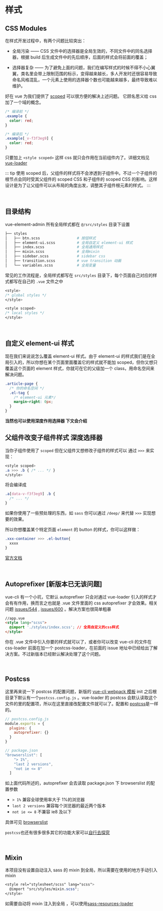 # 样式

## CSS Modules

在样式开发过程中，有两个问题比较突出：

- 全局污染 —— CSS 文件中的选择器是全局生效的，不同文件中的同名选择器，根据 build 后生成文件中的先后顺序，后面的样式会将前面的覆盖；

- 选择器复杂 —— 为了避免上面的问题，我们在编写样式的时候不得不小心翼翼，类名里会带上限制范围的标示，变得越来越长，多人开发时还很容易导致命名风格混乱，一个元素上使用的选择器个数也可能越来越多，最终导致难以维护。

好在 vue 为我们提供了 [scoped](https://vue-loader.vuejs.org/guide/scoped-css.html#mixing-local-and-global-styles) 可以很方便的解决上述问题。
它顾名思义给 css 加了一个域的概念。

```css
/* 编译前 */
.example {
  color: red;
}

/* 编译后 */
.example[_v-f3f3eg9] {
  color: red;
}
```

只要加上 `<style scoped>` 这样 css 就只会作用在当前组件内了。详细文档见 [vue-loader](https://vue-loader.vuejs.org/guide/scoped-css.html#mixing-local-and-global-styles)

::: tip
使用 scoped 后，父组件的样式将不会渗透到子组件中。不过一个子组件的根节点会同时受其父组件的 scoped CSS 和子组件的 scoped CSS 的影响。这样设计是为了让父组件可以从布局的角度出发，调整其子组件根元素的样式。
:::

<br/>

## 目录结构

vue-element-admin 所有全局样式都在 `@/src/styles` 目录下设置

```bash
├── styles
│   ├── btn.scss                 # 按钮样式
│   ├── element-ui.scss          # 全局自定义 element-ui 样式
│   ├── index.scss               # 全局通用样式
│   ├── mixin.scss               # 全局mixin
│   ├── sidebar.scss             # sidebar css
│   ├── transition.scss          # vue transition 动画
│   └── variables.scss           # 全局变量
```

常见的工作流程是，全局样式都写在 `src/styles` 目录下，每个页面自己对应的样式都写在自己的 `.vue` 文件之中

```css
<style>
/* global styles */
</style>

<style scoped>
/* local styles */
</style>
```

<br>

## 自定义 element-ui 样式

现在我们来说说怎么覆盖 element-ui 样式。由于 element-ui 的样式我们是在全局引入的，所以你想在某个页面里面覆盖它的样式就不能加 scoped，但你又想只覆盖这个页面的 element 样式，你就可在它的父级加一个 class，用命名空间来解决问题。

```css
.article-page {
  /* 你的命名空间 */
  .el-tag {
    /* element-ui 元素*/
    margin-right: 0px;
  }
}
```

**当然也可以使用深度作用选择器 下文会介绍**

## 父组件改变子组件样式 深度选择器

当你子组件使用了 `scoped` 但在父组件又想修改子组件的样式可以 通过 `>>>` 来实现：

```css
<style scoped>
.a >>> .b { /* ... */ }
</style>
```

将会编译成

```css
.a[data-v-f3f3eg9] .b {
  /* ... */
}
```

如果你使用了一些预处理的东西，如 `sass` 你可以通过 `/deep/` 来代替 `>>>` 实现想要的效果。

所以你想覆盖某个特定页面 `element` 的 button 的样式，你可以这样做：

```css
.xxx-container >>> .el-button{
  xxxx
}
```

[官方文档](https://vue-loader.vuejs.org/en/features/scoped-css.html)

<br>

## Autoprefixer [新版本已无该问题]

vue-cli 有一个小坑，它默认 autoprefixer 只会对通过 vue-loader 引入的样式才会有有作用，换而言之也就是 .vue 文件里面的 css autoprefixer 才会效果。相关问题 [issues/544](https://github.com/vuejs-templates/webpack/issues/544) , [issues/600](https://github.com/vuejs-templates/webpack/issues/600) 。解决方案也很简单粗暴

```html
//app.vue
<style lang="scss">
  @import './styles/index.scss'; // 全局自定义的css样式
</style>
```

你在 .vue 文件中引入你要的样式就可以了，或者你可以改变 vue-cli 的文件在 css-loader 前面在加一个 postcss-loader，在前面的 issue 地址中已经给出了解决方案。不过新版本已经默认解决处理了这个问题。

<br>

## Postcss

这里再来说一下 postcss 的配置问题，新版的 [vue-cli webpack 模板](https://github.com/vuejs-templates/webpack) init 之后根目录下默认有一个`postcss.config.js` 。vue-loader 的 postcss 会默认读取这个文件的里的配置项，所以在这里直接改配置文件就可以了。配置和 [postcss](https://github.com/postcss/postcss)是一样的。

```javascript
// postcss.config.js
module.exports = {
  plugins: {
    autoprefixer: {}
  }
}

// package.json
"browserslist": [
    "> 1%",
    "last 2 versions",
    "not ie <= 8"
  ]
```

如上面代码所述的，autoprefixer 会去读取 package.json 下 browserslist 的配置参数

- `> 1%` 兼容全球使用率大于 1%的浏览器
- `last 2 versions` 兼容每个浏览器的最近两个版本
- `not ie <= 8` 不兼容 ie8 及以下

具体可见 [browserslist](https://github.com/ai/browserslist)

`postcss`也还有很多很多其它的功能大家可以[自行去探究](https://www.postcss.parts/)

<br>

## Mixin

本项目没有设置自动注入 sass 的 mixin 到全局，所以需要在使用的地方手动引入 mixin

```scss
<style rel="stylesheet/scss" lang="scss">
  @import "src/styles/mixin.scss";
</style>
```

如需要自动将 mixin 注入到全局 ，可以使用[sass-resources-loader](https://github.com/shakacode/sass-resources-loader)
